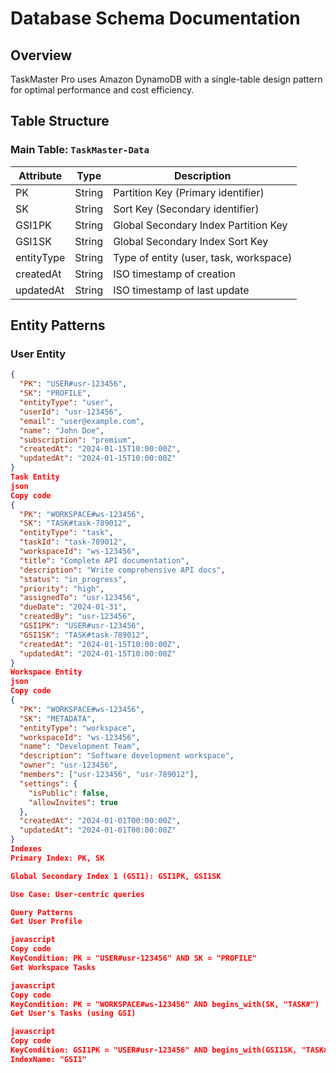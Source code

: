 # Database Schema Documentation

## Overview

TaskMaster Pro uses Amazon DynamoDB with a single-table design pattern for optimal performance and cost efficiency.

## Table Structure

### Main Table: `TaskMaster-Data`

| Attribute | Type | Description |
|-----------|------|-------------|
| PK | String | Partition Key (Primary identifier) |
| SK | String | Sort Key (Secondary identifier) |
| GSI1PK | String | Global Secondary Index Partition Key |
| GSI1SK | String | Global Secondary Index Sort Key |
| entityType | String | Type of entity (user, task, workspace) |
| createdAt | String | ISO timestamp of creation |
| updatedAt | String | ISO timestamp of last update |

## Entity Patterns

### User Entity
```json
{
  "PK": "USER#usr-123456",
  "SK": "PROFILE",
  "entityType": "user",
  "userId": "usr-123456",
  "email": "user@example.com",
  "name": "John Doe",
  "subscription": "premium",
  "createdAt": "2024-01-15T10:00:00Z",
  "updatedAt": "2024-01-15T10:00:00Z"
}
Task Entity
json
Copy code
{
  "PK": "WORKSPACE#ws-123456",
  "SK": "TASK#task-789012",
  "entityType": "task",
  "taskId": "task-789012",
  "workspaceId": "ws-123456",
  "title": "Complete API documentation",
  "description": "Write comprehensive API docs",
  "status": "in_progress",
  "priority": "high",
  "assignedTo": "usr-123456",
  "dueDate": "2024-01-31",
  "createdBy": "usr-123456",
  "GSI1PK": "USER#usr-123456",
  "GSI1SK": "TASK#task-789012",
  "createdAt": "2024-01-15T10:00:00Z",
  "updatedAt": "2024-01-15T10:00:00Z"
}
Workspace Entity
json
Copy code
{
  "PK": "WORKSPACE#ws-123456",
  "SK": "METADATA",
  "entityType": "workspace",
  "workspaceId": "ws-123456",
  "name": "Development Team",
  "description": "Software development workspace",
  "owner": "usr-123456",
  "members": ["usr-123456", "usr-789012"],
  "settings": {
    "isPublic": false,
    "allowInvites": true
  },
  "createdAt": "2024-01-01T00:00:00Z",
  "updatedAt": "2024-01-01T00:00:00Z"
}
Indexes
Primary Index: PK, SK

Global Secondary Index 1 (GSI1): GSI1PK, GSI1SK

Use Case: User-centric queries

Query Patterns
Get User Profile

javascript
Copy code
KeyCondition: PK = "USER#usr-123456" AND SK = "PROFILE"
Get Workspace Tasks

javascript
Copy code
KeyCondition: PK = "WORKSPACE#ws-123456" AND begins_with(SK, "TASK#")
Get User's Tasks (using GSI)

javascript
Copy code
KeyCondition: GSI1PK = "USER#usr-123456" AND begins_with(GSI1SK, "TASK#")
IndexName: "GSI1"
